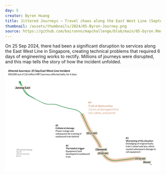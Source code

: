 ```yaml
---
day: 5
creator: Byron Huang
title: Jittered Journeys — Travel chaos along the East West Line (September 2024)
thumbnail: /assets/thumbnails/2024/05-Byron-Journey.png
source: https://github.com/bairunnn/mapchallenge/blob/main/05-byron.Rmd
---
```


On 25 Sep 2024, there had been a significant disruption to services along the East West Line in Singapore, creating technical problems that required 6 days of engineering works to rectify. Millions of journeys were disrupted, and this map tells the story of how the incident unfolded.

![Screenshot of map](assets/thumbnails/2024/05-Byron-Journey.png)